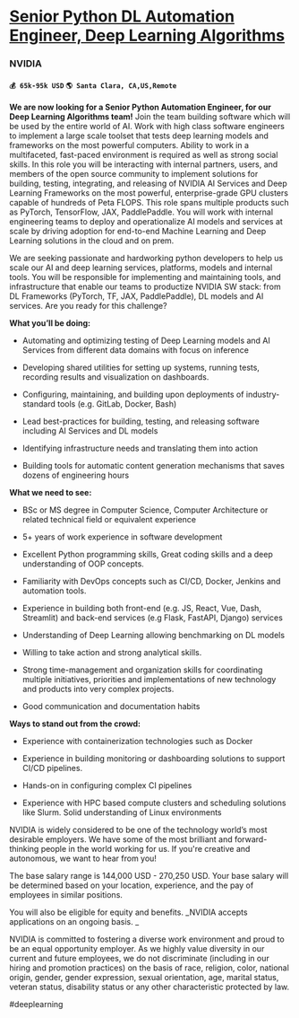# [Senior Python DL Automation Engineer, Deep Learning Algorithms](https://www.remotewlb.com/apply/senior-python-dl-automation-engineer-deep-learning-algorithms)  
### NVIDIA  
#### `💰 65k-95k USD` `🌎 Santa Clara, CA,US,Remote`  

**We are now looking for a Senior Python Automation Engineer, for our Deep Learning Algorithms team!** ​Join the team building software which will be used by the entire world of AI. Work with high class software engineers to implement a large scale toolset that tests deep learning models and frameworks on the most powerful computers. Ability to work in a multifaceted, fast-paced environment is required as well as strong social skills. In this role you will be interacting with internal partners, users, and members of the open source community to implement solutions for building, testing, integrating, and releasing of NVIDIA AI Services and Deep Learning Frameworks on the most powerful, enterprise-grade GPU clusters capable of hundreds of Peta FLOPS. This role spans multiple products such as PyTorch, TensorFlow, JAX, PaddlePaddle. You will work with internal engineering teams to deploy and operationalize AI models and services at scale by driving adoption for end-to-end Machine Learning
and Deep Learning solutions in the cloud and on prem.

We are seeking passionate and hardworking python developers to help us scale our AI and deep learning services, platforms, models and internal tools. You will be responsible for implementing and maintaining tools, and infrastructure that enable our teams to productize NVIDIA SW stack: from DL Frameworks (PyTorch, TF, JAX, PaddlePaddle), DL models and AI services. Are you ready for this challenge?

 **What you’ll be doing:**

  * Automating and optimizing testing of Deep Learning models and AI Services from different data domains with focus on inference

  * Developing shared utilities for setting up systems, running tests, recording results and visualization on dashboards.

  * Configuring, maintaining, and building upon deployments of industry-standard tools (e.g. GitLab, Docker, Bash)

  * Lead best-practices for building, testing, and releasing software including AI Services and DL models

  * Identifying infrastructure needs and translating them into action

  * Building tools for automatic content generation mechanisms that saves dozens of engineering hours

 **What we need to see:**

  * BSc or MS degree in Computer Science, Computer Architecture or related technical field or equivalent experience

  * 5+ years of work experience in software development

  * Excellent Python programming skills, Great coding skills and a deep understanding of OOP concepts.

  * Familiarity with DevOps concepts such as CI/CD, Docker, Jenkins and automation tools.

  * Experience in building both front-end (e.g. JS, React, Vue, Dash, Streamlit) and back-end services (e.g Flask, FastAPI, Django) services

  * Understanding of Deep Learning allowing benchmarking on DL models 

  * Willing to take action and strong analytical skills.

  * Strong time-management and organization skills for coordinating multiple initiatives, priorities and implementations of new technology and products into very complex projects.

  * Good communication and documentation habits

 **Ways to stand out from the crowd:**

  * Experience with containerization technologies such as Docker

  * Experience in building monitoring or dashboarding solutions to support CI/CD pipelines.

  * Hands-on in configuring complex CI pipelines

  * Experience with HPC based compute clusters and scheduling solutions like Slurm. Solid understanding of Linux environments

NVIDIA is widely considered to be one of the technology world’s most desirable employers. We have some of the most brilliant and forward-thinking people in the world working for us. If you're creative and autonomous, we want to hear from you!

The base salary range is 144,000 USD - 270,250 USD. Your base salary will be determined based on your location, experience, and the pay of employees in similar positions.

You will also be eligible for equity and benefits. _NVIDIA accepts applications on an ongoing basis. _

NVIDIA is committed to fostering a diverse work environment and proud to be an equal opportunity employer. As we highly value diversity in our current and future employees, we do not discriminate (including in our hiring and promotion practices) on the basis of race, religion, color, national origin, gender, gender expression, sexual orientation, age, marital status, veteran status, disability status or any other characteristic protected by law.

#deeplearning

